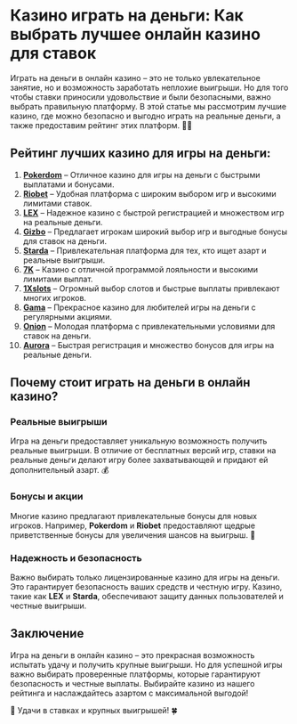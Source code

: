 # Казино играть на деньги: Как выбрать лучшее онлайн казино для ставок

Играть на деньги в онлайн казино – это не только увлекательное занятие, но и возможность заработать неплохие выигрыши. Но для того чтобы ставки приносили удовольствие и были безопасными, важно выбрать правильную платформу. В этой статье мы рассмотрим лучшие казино, где можно безопасно и выгодно играть на реальные деньги, а также предоставим рейтинг этих платформ. 🎰💸

## Рейтинг лучших казино для игры на деньги:

1. **[Pokerdom](https://brandplay.link/4k77v2yx)** – Отличное казино для игры на деньги с быстрыми выплатами и бонусами.
2. **[Riobet](https://brandplay.link/7xBLTPyj)** – Удобная платформа с широким выбором игр и высокими лимитами ставок.
3. **[LEX](https://brandplay.link/zW4hdDFV)** – Надежное казино с быстрой регистрацией и множеством игр на реальные деньги.
4. **[Gizbo](https://brandplay.link/bprXw4YV)** – Предлагает игрокам широкий выбор игр и выгодные бонусы для ставок на деньги.
5. **[Starda](https://brandplay.link/fB7xwRFL)** – Привлекательная платформа для тех, кто ищет азарт и реальные выигрыши.
6. **[7K](https://brandplay.link/BvQyFShp)** – Казино с отличной программой лояльности и высокими лимитами выплат.
7. **[1Xslots](https://brandplay.link/hSB1khtr)** – Огромный выбор слотов и быстрые выплаты привлекают многих игроков.
8. **[Gama](https://brandplay.link/j6NMKsDz)** – Прекрасное казино для любителей игры на деньги с регулярными акциями.
9. **[Onion](https://brandplay.link/zBGRVpQ9)** – Молодая платформа с привлекательными условиями для ставок на деньги.
10. **[Aurora](https://10trafic-stat2.com/click/668546556bcc6313411604bd/6766/13032/subaccount)** – Быстрая регистрация и множество бонусов для игры на реальные деньги.

## Почему стоит играть на деньги в онлайн казино?

### Реальные выигрыши

Игра на деньги предоставляет уникальную возможность получить реальные выигрыши. В отличие от бесплатных версий игр, ставки на реальные деньги делают игру более захватывающей и придают ей дополнительный азарт. 💰

### Бонусы и акции

Многие казино предлагают привлекательные бонусы для новых игроков. Например, **Pokerdom** и **Riobet** предоставляют щедрые приветственные бонусы для увеличения шансов на выигрыш. 🎁

### Надежность и безопасность

Важно выбирать только лицензированные казино для игры на деньги. Это гарантирует безопасность ваших средств и честную игру. Казино, такие как **LEX** и **Starda**, обеспечивают защиту данных пользователей и честные выигрыши.

## Заключение

Игра на деньги в онлайн казино – это прекрасная возможность испытать удачу и получить крупные выигрыши. Но для успешной игры важно выбирать проверенные платформы, которые гарантируют безопасность и честные выплаты. Выбирайте казино из нашего рейтинга и наслаждайтесь азартом с максимальной выгодой!

🎲 Удачи в ставках и крупных выигрышей! 🍀
